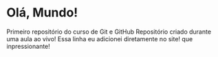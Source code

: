 # Olá, Mundo!
Primeiro repositório do curso de Git e GitHub
Repositório criado durante uma aula ao vivo!
Essa linha eu adicionei diretamente no site! que inpressionante!
